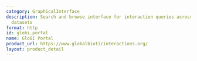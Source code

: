 ```yaml
---
category: GraphicalInterface
description: Search and browse interface for interaction queries across integrated
  datasets
format: http
id: globi.portal
name: GloBI Portal
product_url: https://www.globalbioticinteractions.org/
layout: product_detail
---
```

